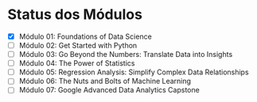 # Status dos Módulos

- [x] Módulo 01: Foundations of Data Science
- [ ] Módulo 02: Get Started with Python
- [ ] Módulo 03: Go Beyond the Numbers: Translate Data into Insights
- [ ] Módulo 04: The Power of Statistics
- [ ] Módulo 05: Regression Analysis: Simplify Complex Data Relationships
- [ ] Módulo 06: The Nuts and Bolts of Machine Learning
- [ ] Módulo 07: Google Advanced Data Analytics Capstone
